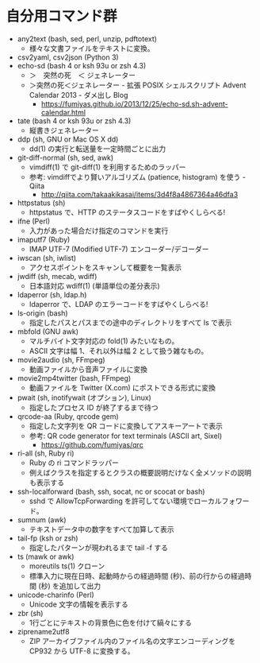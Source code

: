 # 自分用コマンド群

* any2text (bash, sed, perl, unzip, pdftotext)
    * 様々な文書ファイルをテキストに変換。
* csv2yaml, csv2json (Python 3)
* echo-sd (bash 4 or ksh 93u or zsh 4.3)
    * ＞　突然の死　＜ ジェネレーター
    * ＞突然の死＜ジェネレーター - 拡張 POSIX シェルスクリプト Advent Calendar 2013 - ダメ出し Blog
        * <https://fumiyas.github.io/2013/12/25/echo-sd.sh-advent-calendar.html>
* tate (bash 4 or ksh 93u or zsh 4.3)
    * 縦書きジェネレーター
* ddp (sh, GNU or Mac OS X dd)
    * dd(1) の実行と転送量を一定時間ごとに出力
* git-diff-normal (sh, sed, awk)
    * vimdiff(1) で git-diff(1) を利用するためのラッパー
    * 参考: vimdiffでより賢いアルゴリズム (patience, histogram) を使う - Qiita
        * <http://qiita.com/takaakikasai/items/3d4f8a4867364a46dfa3>
* httpstatus (sh)
    * httpstatus で、HTTP のステータスコードをすばやくしらべる!
* ifne (Perl)
    * 入力があった場合だけ指定のコマンドを実行
* imaputf7 (Ruby)
    * IMAP UTF-7 (Modified UTF-7) エンコーダー/デコーダー
* iwscan (sh, iwlist)
    * アクセスポイントをスキャンして概要を一覧表示
* jwdiff (sh, mecab, wdiff)
    * 日本語対応 wdiff(1) (単語単位の差分表示)
* ldaperror (sh, ldap.h)
    * ldaperror で、LDAP のエラーコードをすばやくしらべる!
* ls-origin (bash)
    * 指定したパスとパスまでの途中のディレクトリをすべて ls で表示
* mbfold (GNU awk)
    * マルチバイト文字対応の fold(1) みたいなもの。
    * ASCII 文字は幅 1、それ以外は幅 2 として扱う雑なもの。
* movie2audio (sh, FFmpeg)
    * 動画ファイルから音声ファイルに変換
* movie2mp4twitter (bash, FFmpeg)
    * 動画ファイルを Twitter (X.com) にポストできる形式に変換
* pwait (sh, inotifywait (オプション), Linux)
    * 指定したプロセス ID が終了するまで待つ
* qrcode-aa (Ruby, qrcode gem)
    * 指定した文字列を QR コードに変換してアスキーアートで表示
    * 参考: QR code generator for text terminals (ASCII art, Sixel)
        * <https://github.com/fumiyas/qrc>
* ri-all (sh, Ruby ri)
    * Ruby の ri コマンドラッパー
    * 例えばクラスを指定するとクラスの概要説明だけなく全メソッドの説明も表示する
* ssh-localforward (bash, ssh, socat, nc or scocat or bash)
    * sshd で AllowTcpForwarding を許可してない環境でローカルフォワード。
* sumnum (awk)
    * テキストデータ中の数字をすべて加算して表示
* tail-fp (ksh or zsh)
    * 指定したパターンが現われるまで tail -f する
* ts (mawk or awk)
    * moreutils ts(1) クローン
    * 標準入力に現在日時、起動時からの経過時間 (秒)、前の行からの経過時間 (秒) を追加して出力
* unicode-charinfo (Perl)
    * Unicode 文字の情報を表示する
* zbr (sh)
    * 1行ごとにテキストの背景色に色を付けて縞々にする
* ziprename2utf8
    * ZIP アーカイブファイル内のファイル名の文字エンコーディングを
      CP932 から UTF-8 に変換する。

